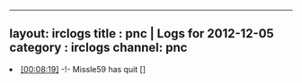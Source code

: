 
---
layout: irclogs
title : pnc | Logs for 2012-12-05
category : irclogs
channel: pnc
---
<li class="logitem"><a href="#00:08:19" name="00:08:19" class="time">[00:08:19]</a> -!- <span class="quit">Missle59</span> has quit [] </li>


